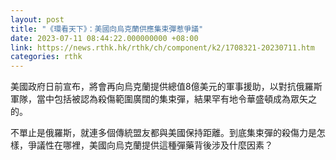 ```yaml
---
layout: post
title: "《環看天下》：美國向烏克蘭供應集束彈惹爭議"
date: 2023-07-11 08:44:22.000000000 +08:00
link: https://news.rthk.hk/rthk/ch/component/k2/1708321-20230711.htm
categories: rthk
---
```


美國政府日前宣布，將會再向烏克蘭提供總值8億美元的軍事援助，以對抗俄羅斯軍隊，當中包括被認為殺傷範圍廣闊的集束彈，結果罕有地令華盛頓成為眾矢之的。

不單止是俄羅斯，就連多個傳統盟友都與美國保持距離。到底集束彈的殺傷力是怎樣，爭議性在哪裡，美國向烏克蘭提供這種彈藥背後涉及什麼因素？
